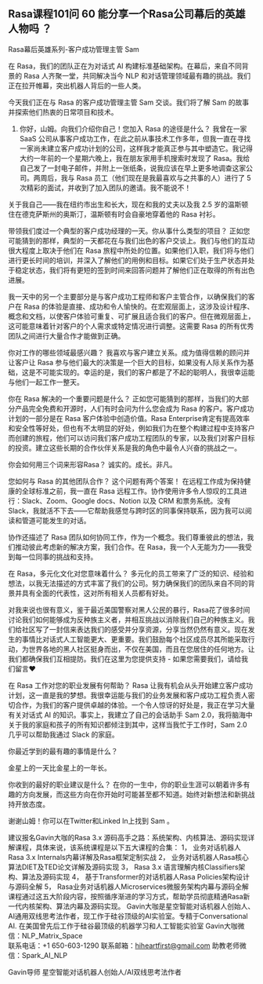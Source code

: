 ## Rasa课程101问 60 能分享一个Rasa公司幕后的英雄人物吗    ？
  Rasa幕后英雄系列-客户成功管理主管 Sam  

在 Rasa，我们的团队正在为对话式 AI 构建标准基础架构。在幕后，来自不同背景的 Rasa 人齐聚一堂，共同解决当今 NLP 和对话管理领域最有趣的挑战。我们正在拉开帷幕，突出机器人背后的一些人类。

今天我们正在与 Rasa 的客户成功管理主管 Sam 交谈。我们将了解 Sam 的故事并探索他们热衷的日常项目和技术。

1. 你好，山姆。向我们介绍你自己！您加入 Rasa 的途径是什么？
我曾在一家 SaaS 公司从事客户成功工作，在此之前从事技术工作多年，但我一直在寻找一家尚未建立客户成功计划的公司，这样我才能真正参与其中塑造它。我记得大约一年前的一个星期六晚上，我在朋友家用手机搜索时发现了 Rasa。我给自己发了一封电子邮件，并附上一张纸条，说我应该在早上更多地调查这家公司。两周后，我与 Rasa 员工（他们现在是我最喜欢与之共事的人）进行了 5 次精彩的面试，并收到了加入团队的邀请。我不能说不！

关于我自己——我在纽约市出生和长大，现在和我的丈夫以及我 2.5 岁的温斯顿住在德克萨斯州的奥斯汀，温斯顿有时会自豪地穿着他的 Rasa 衬衫。


带领我们度过一个典型的客户成功经理的一天。你从事什么类型的项目？
正如您可能猜到的那样，典型的一天都花在与我们出色的客户交谈上。我们与他们的互动很大程度上取决于他们在 Rasa 旅程中所处的位置。如果他们入职，我们将与他们进行更长时间的培训，并深入了解他们的用例和目标。如果它们处于生产状态并处于稳定状态，我们将有更短的签到时间来回答问题并了解他们正在取得的所有出色进展。

我一天中的另一个主要部分是与客户成功工程师和客户主管合作，以确保我们的客户在 Rasa 的体验是直接、成功和令人愉快的。在宏观层面上，这涉及设计程序、概念和文档，以使客户体验可重复、可扩展且适合我们的客户。但在微观层面上，这可能意味着针对客户的个人需求或特定情况进行调整。这需要 Rasa 的所有优秀团队之间进行大量合作才能做到正确。

你对工作的哪些领域最感兴趣？
我喜欢与客户建立关系。成为值得信赖的顾问并让客户让 Rasa 参与他们最大的决策是一个巨大的目标，如果没有人际关系作为基础，这是不可能实现的。幸运的是，我们的客户都是了不起的聪明人，我很幸运能与他们一起工作一整天。

你在 Rasa 解决的一个重要问题是什么？
正如您可能猜到的那样，当我们的大部分产品完全免费和开源时，人们有时会问为什么您会成为 Rasa 的客户。客户成功计划的一部分是在 Rasa 客户体验中创造价值。Rasa Enterprise肯定有提高效率和安全性等好处，但也有不太明显的好处，例如我们为在整个构建过程中支持客户而创建的旅程，他们可以访问我们客户成功工程团队的专家，以及我们对客户目标的投资。建立这些长期的合作伙伴关系是我的角色中最令人兴奋的挑战之一。

你会如何用三个词来形容Rasa？
诚实的。成长。非凡。

您如何与 Rasa 的其他团队合作？
这个问题有两个答案！
在远程工作成为保持健康的全球标准之前，我一直在 Rasa 远程工作。协作使用许多令人惊叹的工具进行：Slack、Zoom、Google docs、Notion 以及 CRM 和票务系统。没有 Slack，我就活不下去——它帮助我感觉与跨时区的同事保持联系，因为我可以阅读和管道可能发生的对话。

协作还描述了 Rasa 团队如何协同工作，作为一个概念。我们尊重彼此的想法，我们推动彼此考虑新的解决方案，我们合作。在 Rasa，我一个人无能为力——我受到每一位同事的挑战和支持。

在 Rasa，多元化文化对您意味着什么？
多元化的员工带来了广泛的知识、经验和想法，以我无法描述的方式丰富了我们的公司。努力确保我们的团队来自不同的背景并具有全面的代表性，这对所有相关人员都有好处。

对我来说也很有意义，鉴于最近美国警察对黑人公民的暴行，Rasa花了很多时间讨论我们如何能够成为反种族主义者，并相互挑战以消除我们自己的种族主义。我们给社区写了一封信来表达我们的感受并分享资源，分享当然仍然有意义。现在发生的事情比对话式人工智能更大、更重要。我们鼓励每个社区成员尽其所能采取行动，为世界各地的黑人社区挺身而出，不仅在美国，而且在您居住的任何地方。让我们都确保我们互相提防。我们在这里为您提供支持 - 如果您需要我们，请给我们留言❤️

在 Rasa 工作对您的职业发展有何帮助？
Rasa 让我有机会从头开始建立客户成功计划，这一直是我的梦想。我很幸运能与我们的业务发展和客户成功工程负责人密切合作，为我们的客户提供卓越的体验。一个令人惊讶的好处是，我正在学习大量有关对话式 AI 的知识。事实上，我建立了自己的会话助手 Sam 2.0，我将脑海中关于我的家庭和孩子的所有知识都倾注到其中，这样当我忙于工作时，Sam 2.0 几乎可以帮助我通过 Slack 的家庭。

你最近学到的最有趣的事情是什么？

金星上的一天比金星上的一年长。

你收到的最好的职业建议是什么？
在你的一生中，你的职业生涯可以朝着许多有趣的方向发展，而这些方向在你开始时可能甚至都不知道。始终对新想法和新挑战持开放态度。

谢谢山姆！你可以在Twitter和Linked In上找到 Sam 。

建议报名Gavin大咖的Rasa 3.x 源码高手之路：系统架构、内核算法、源码实现详解课程，具体来说，该系统课程是以下五大课程的合集：
1，    业务对话机器人Rasa 3.x Internals内幕详解及Rasa框架定制实战
2，    业务对话机器人Rasa核心算法DIET及TED论文详解及源码实现
3，    Rasa 3.x 语言理解内核Classifiers架构、算法及源码实现
4，    基于Transformer的对话机器人Rasa Policies架构设计与源码全解
5，    Rasa业务对话机器人Microservices微服务架构内幕与源码全解
课程通过这五大阶段内容，按照循序渐进的学习方式，帮助学员彻底精通Rasa新一代内核架构、算法内幕及源码实现。
Gavin大咖是星空智能对话机器人创始人、AI通用双线思考法作者，现工作于硅谷顶级的AI实验室。专精于Conversational AI. 在美国曾先后工作于硅谷最顶级的机器学习和人工智能实验室 
Gavin大咖微信：NLP_Matrix_Space  
联系电话：+1 650-603-1290
联系邮箱：hiheartfirst@gmail.com
助教老师微信：Spark_AI_NLP  



Gavin导师
星空智能对话机器人创始人/AI双线思考法作者
